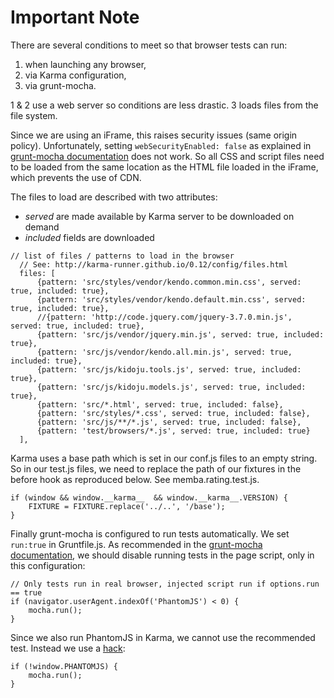 # Important Note

There are several conditions to meet so that browser tests can run:

1. when launching any browser,
2. via Karma configuration,
3. via grunt-mocha.

1 & 2 use a web server so conditions are less drastic. 3 loads files from the file system.

Since we are using an iFrame, this raises security issues (same origin policy).
Unfortunately, setting ```webSecurityEnabled: false``` as explained in [grunt-mocha documentation](https://github.com/kmiyashiro/grunt-mocha#optionspage) does not work.
So all CSS and script files need to be loaded from the same location as the HTML file loaded in the iFrame, which prevents the use of CDN.

The files to load are described with two attributes:
- *served* are made available by Karma server to be downloaded on demand
- *included* fields are downloaded

```
// list of files / patterns to load in the browser
  // See: http://karma-runner.github.io/0.12/config/files.html
  files: [
      {pattern: 'src/styles/vendor/kendo.common.min.css', served: true, included: true},
      {pattern: 'src/styles/vendor/kendo.default.min.css', served: true, included: true},
      //{pattern: 'http://code.jquery.com/jquery-3.7.0.min.js', served: true, included: true},
      {pattern: 'src/js/vendor/jquery.min.js', served: true, included: true},
      {pattern: 'src/js/vendor/kendo.all.min.js', served: true, included: true},
      {pattern: 'src/js/kidoju.tools.js', served: true, included: true},
      {pattern: 'src/js/kidoju.models.js', served: true, included: true},
      {pattern: 'src/*.html', served: true, included: false},
      {pattern: 'src/styles/*.css', served: true, included: false},
      {pattern: 'src/js/**/*.js', served: true, included: false},
      {pattern: 'test/browsers/*.js', served: true, included: true}
  ],
```

Karma uses a base path which is set in our conf.js files to an empty string.
So in our test.js files, we need to replace the path of our fixtures in the before hook as reproduced below.
See memba.rating.test.js.

```
if (window && window.__karma__  && window.__karma__.VERSION) {
    FIXTURE = FIXTURE.replace('../..', '/base');
}
```

Finally grunt-mocha is configured to run tests automatically. We set ```run:true``` in Gruntfile.js.
As recommended in the [grunt-mocha documentation](https://github.com/kmiyashiro/grunt-mocha#optionsrun),
we should disable running tests in the page script, only in this configuration:

```
// Only tests run in real browser, injected script run if options.run == true
if (navigator.userAgent.indexOf('PhantomJS') < 0) {
    mocha.run();
}
```

Since we also run PhantomJS in Karma, we cannot use the recommended test.
Instead we use a [hack](https://github.com/kmiyashiro/grunt-mocha#hacks):

```
if (!window.PHANTOMJS) {
    mocha.run();
}
```
